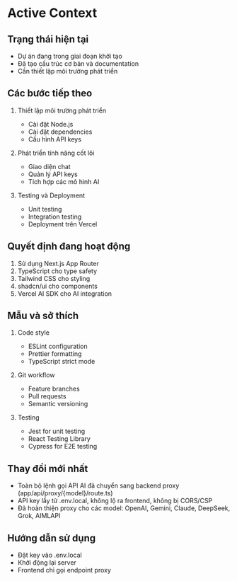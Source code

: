 # Active Context

## Trạng thái hiện tại
- Dự án đang trong giai đoạn khởi tạo
- Đã tạo cấu trúc cơ bản và documentation
- Cần thiết lập môi trường phát triển

## Các bước tiếp theo
1. Thiết lập môi trường phát triển
   - Cài đặt Node.js
   - Cài đặt dependencies
   - Cấu hình API keys

2. Phát triển tính năng cốt lõi
   - Giao diện chat
   - Quản lý API keys
   - Tích hợp các mô hình AI

3. Testing và Deployment
   - Unit testing
   - Integration testing
   - Deployment trên Vercel

## Quyết định đang hoạt động
1. Sử dụng Next.js App Router
2. TypeScript cho type safety
3. Tailwind CSS cho styling
4. shadcn/ui cho components
5. Vercel AI SDK cho AI integration

## Mẫu và sở thích
1. Code style
   - ESLint configuration
   - Prettier formatting
   - TypeScript strict mode

2. Git workflow
   - Feature branches
   - Pull requests
   - Semantic versioning

3. Testing
   - Jest for unit testing
   - React Testing Library
   - Cypress for E2E testing

## Thay đổi mới nhất
- Toàn bộ lệnh gọi API AI đã chuyển sang backend proxy (app/api/proxy/{model}/route.ts)
- API key lấy từ .env.local, không lộ ra frontend, không bị CORS/CSP
- Đã hoàn thiện proxy cho các model: OpenAI, Gemini, Claude, DeepSeek, Grok, AIMLAPI

## Hướng dẫn sử dụng
- Đặt key vào .env.local
- Khởi động lại server
- Frontend chỉ gọi endpoint proxy 